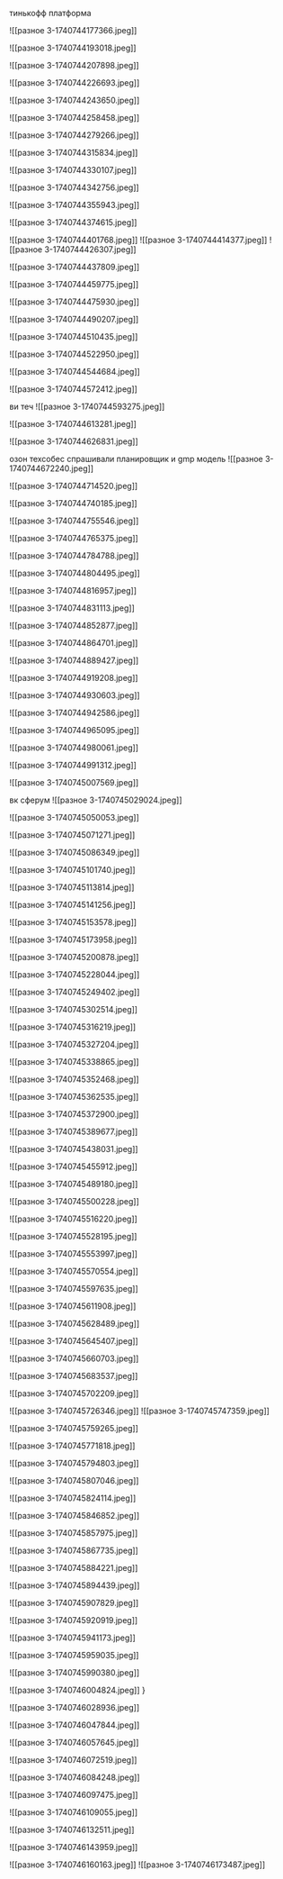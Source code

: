 тинькофф платформа

![[разное 3-1740744177366.jpeg]]

![[разное 3-1740744193018.jpeg]]

![[разное 3-1740744207898.jpeg]]

![[разное 3-1740744226693.jpeg]]

![[разное 3-1740744243650.jpeg]]

![[разное 3-1740744258458.jpeg]]

![[разное 3-1740744279266.jpeg]]

![[разное 3-1740744315834.jpeg]]

![[разное 3-1740744330107.jpeg]]

![[разное 3-1740744342756.jpeg]]

![[разное 3-1740744355943.jpeg]]



![[разное 3-1740744374615.jpeg]]

![[разное 3-1740744401768.jpeg]]
![[разное 3-1740744414377.jpeg]]
![[разное 3-1740744426307.jpeg]]

![[разное 3-1740744437809.jpeg]]

![[разное 3-1740744459775.jpeg]]

![[разное 3-1740744475930.jpeg]]

![[разное 3-1740744490207.jpeg]]

![[разное 3-1740744510435.jpeg]]

![[разное 3-1740744522950.jpeg]]

![[разное 3-1740744544684.jpeg]]

![[разное 3-1740744572412.jpeg]]

ви теч
![[разное 3-1740744593275.jpeg]]

![[разное 3-1740744613281.jpeg]]

![[разное 3-1740744626831.jpeg]]

озон техсобес
спрашивали планировщик и gmp модель
![[разное 3-1740744672240.jpeg]]

![[разное 3-1740744714520.jpeg]]

![[разное 3-1740744740185.jpeg]]

![[разное 3-1740744755546.jpeg]]

![[разное 3-1740744765375.jpeg]]


![[разное 3-1740744784788.jpeg]]


![[разное 3-1740744804495.jpeg]]


![[разное 3-1740744816957.jpeg]]

![[разное 3-1740744831113.jpeg]]

![[разное 3-1740744852877.jpeg]]

![[разное 3-1740744864701.jpeg]]

![[разное 3-1740744889427.jpeg]]

![[разное 3-1740744919208.jpeg]]

![[разное 3-1740744930603.jpeg]]

![[разное 3-1740744942586.jpeg]]

![[разное 3-1740744965095.jpeg]]

![[разное 3-1740744980061.jpeg]]

![[разное 3-1740744991312.jpeg]]

![[разное 3-1740745007569.jpeg]]

вк сферум
![[разное 3-1740745029024.jpeg]]

![[разное 3-1740745050053.jpeg]]

![[разное 3-1740745071271.jpeg]]

![[разное 3-1740745086349.jpeg]]

![[разное 3-1740745101740.jpeg]]

![[разное 3-1740745113814.jpeg]]

![[разное 3-1740745141256.jpeg]]

![[разное 3-1740745153578.jpeg]]

![[разное 3-1740745173958.jpeg]]

![[разное 3-1740745200878.jpeg]]

![[разное 3-1740745228044.jpeg]]

![[разное 3-1740745249402.jpeg]]

![[разное 3-1740745302514.jpeg]]

![[разное 3-1740745316219.jpeg]]

![[разное 3-1740745327204.jpeg]]

![[разное 3-1740745338865.jpeg]]

![[разное 3-1740745352468.jpeg]]

![[разное 3-1740745362535.jpeg]]

![[разное 3-1740745372900.jpeg]]

![[разное 3-1740745389677.jpeg]]

![[разное 3-1740745438031.jpeg]]

![[разное 3-1740745455912.jpeg]]

![[разное 3-1740745489180.jpeg]]

![[разное 3-1740745500228.jpeg]]

![[разное 3-1740745516220.jpeg]]

![[разное 3-1740745528195.jpeg]]

![[разное 3-1740745553997.jpeg]]

![[разное 3-1740745570554.jpeg]]

![[разное 3-1740745597635.jpeg]]

![[разное 3-1740745611908.jpeg]]

![[разное 3-1740745628489.jpeg]]

![[разное 3-1740745645407.jpeg]]

![[разное 3-1740745660703.jpeg]]

![[разное 3-1740745683537.jpeg]]

![[разное 3-1740745702209.jpeg]]

![[разное 3-1740745726346.jpeg]]
![[разное 3-1740745747359.jpeg]]

![[разное 3-1740745759265.jpeg]]

![[разное 3-1740745771818.jpeg]]

![[разное 3-1740745794803.jpeg]]

![[разное 3-1740745807046.jpeg]]

![[разное 3-1740745824114.jpeg]]

![[разное 3-1740745846852.jpeg]]

![[разное 3-1740745857975.jpeg]]

![[разное 3-1740745867735.jpeg]]

![[разное 3-1740745884221.jpeg]]

![[разное 3-1740745894439.jpeg]]

![[разное 3-1740745907829.jpeg]]

![[разное 3-1740745920919.jpeg]]

![[разное 3-1740745941173.jpeg]]

![[разное 3-1740745959035.jpeg]]

![[разное 3-1740745990380.jpeg]]

![[разное 3-1740746004824.jpeg]]
}

![[разное 3-1740746028936.jpeg]]

![[разное 3-1740746047844.jpeg]]

![[разное 3-1740746057645.jpeg]]

![[разное 3-1740746072519.jpeg]]

![[разное 3-1740746084248.jpeg]]

![[разное 3-1740746097475.jpeg]]

![[разное 3-1740746109055.jpeg]]

![[разное 3-1740746132511.jpeg]]

![[разное 3-1740746143959.jpeg]]

![[разное 3-1740746160163.jpeg]]
![[разное 3-1740746173487.jpeg]]
